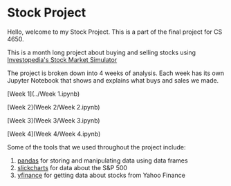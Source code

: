 # Stock Project
 
Hello, welcome to my Stock Project. This is a part of the final project for CS 4650.

This is a month long project about buying and selling stocks using [Investopedia's Stock Market Simulator](https://www.investopedia.com/simulator/)

The project is broken down into 4 weeks of analysis. Each week has its own Jupyter Notebook that shows and explains what buys and sales we made.

[Week 1](../Week 1.ipynb)

[Week 2](Week 2/Week 2.ipynb)

[Week 3](Week 3/Week 3.ipynb)

[Week 4](Week 4/Week 4.ipynb)

Some of the tools that we used throughout the project include:

1. [pandas](https://pandas.pydata.org/) for storing and manipulating data using data frames
2. [slickcharts](https://www.slickcharts.com/sp500) for data about the S&P 500
3. [yfinance](https://pypi.org/project/yfinance/) for getting data about stocks from Yahoo Finance
